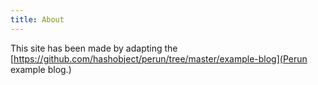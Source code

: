 ```yaml
---
title: About
---
```


This site has been made by adapting the [https://github.com/hashobject/perun/tree/master/example-blog](Perun example blog.)
